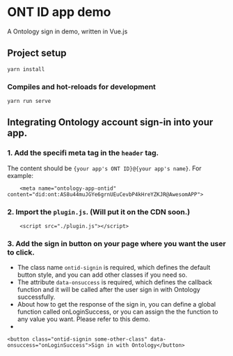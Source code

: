 # ONT ID app demo

A Ontology sign in demo, written in Vue.js

## Project setup
```
yarn install
```

### Compiles and hot-reloads for development
```
yarn run serve
```

## Integrating Ontology account sign-in into your app.

### 1. Add the specifi meta tag in the `header` tag. 

The content should be `{your app's ONT ID}@{your app's name}`. For example:

```
    <meta name="ontology-app-ontid" content="did:ont:AS8u44muJGYe6grnUEuCevbP4kHreYZKJR@AwesomAPP">

```

### 2. Import the `plugin.js`. (Will put it on the CDN soon.)

```
    <script src="./plugin.js"></script>
```

### 3. Add the sign in button on your page where you want the user to click. 

* The class name `ontid-signin` is required, which defines the default button style, and you can add other classes if you need so.
* The attribute `data-onsuccess` is required, which defines the callback function and it will be called after the user sign in with Ontology successfully.
* About how to get the response of the sign in, you can define a global function called onLoginSuccess, or you can assign the the function to any value you want. Please refer to this demo.
* 

```
<button class="ontid-signin some-other-class" data-onsuccess="onLoginSuccess">Sign in with Ontology</button>

```
